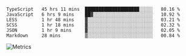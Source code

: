 <!--START_SECTION:waka-->

```text
TypeScript   45 hrs 11 mins  ████████████████████░░░░░   80.16 %
JavaScript   6 hrs 9 mins    ██▓░░░░░░░░░░░░░░░░░░░░░░   10.92 %
LESS         1 hr 48 mins    ▓░░░░░░░░░░░░░░░░░░░░░░░░   03.21 %
SCSS         1 hr 18 mins    ▓░░░░░░░░░░░░░░░░░░░░░░░░   02.32 %
JSON         1 hr 9 mins     ▓░░░░░░░░░░░░░░░░░░░░░░░░   02.05 %
Markdown     28 mins         ▒░░░░░░░░░░░░░░░░░░░░░░░░   00.84 %
```

<!--END_SECTION:waka-->

![Metrics](https://metrics.lecoq.io/TachibanaKimika?template=classic&base.activity=0&base.community=0&base.repositories=0&languages=1&isocalendar=1&isocalendar.duration=half-year&languages.limit=8&languages.sections=most-used&languages.colors=github&languages.threshold=0%25&languages.indepth=false&languages.recent.load=300&languages.recent.days=14&config.timezone=Asia%2FShanghai)
